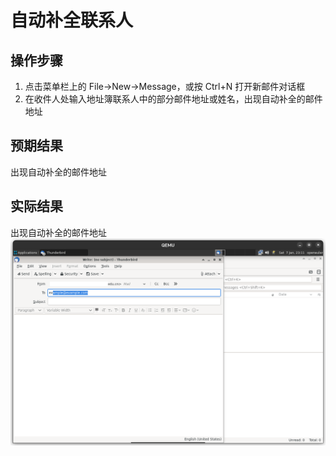 # 自动补全联系人

## 操作步骤

1. 点击菜单栏上的 File->New->Message，或按 Ctrl+N 打开新邮件对话框
2. 在收件人处输入地址簿联系人中的部分邮件地址或姓名，出现自动补全的邮件地址

## 预期结果

出现自动补全的邮件地址

## 实际结果

出现自动补全的邮件地址
![出现自动补全的邮件地址](./img/thunderbird-auto-fill-address.png)
